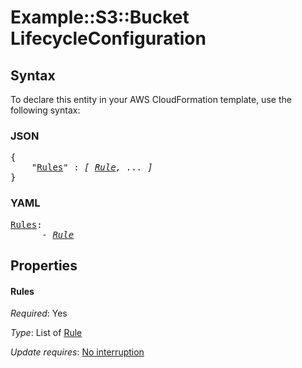 # Example::S3::Bucket LifecycleConfiguration

## Syntax

To declare this entity in your AWS CloudFormation template, use the following syntax:

### JSON

<pre>
{
    "<a href="#rules" title="Rules">Rules</a>" : <i>[ <a href="rule.md">Rule</a>, ... ]</i>
}
</pre>

### YAML

<pre>
<a href="#rules" title="Rules">Rules</a>: <i>
      - <a href="rule.md">Rule</a></i>
</pre>

## Properties

#### Rules

_Required_: Yes

_Type_: List of <a href="rule.md">Rule</a>

_Update requires_: [No interruption](https://docs.aws.amazon.com/AWSCloudFormation/latest/UserGuide/using-cfn-updating-stacks-update-behaviors.html#update-no-interrupt)

